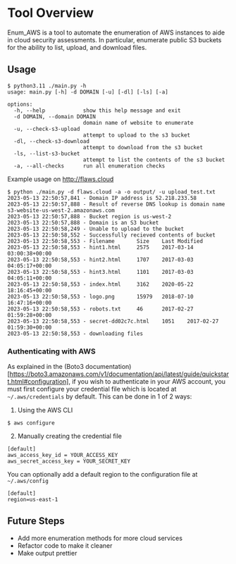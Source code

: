 # Tool Overview
Enum_AWS is a tool to automate the enumeration of AWS instances to aide in cloud security assessments. In particular, enumerate public S3 buckets for the ability to list, upload,
and download files.


## Usage

```
$ python3.11 ./main.py -h
usage: main.py [-h] -d DOMAIN [-u] [-dl] [-ls] [-a]

options:
  -h, --help            show this help message and exit
  -d DOMAIN, --domain DOMAIN
                        domain name of website to enumerate
  -u, --check-s3-upload
                        attempt to upload to the s3 bucket
  -dl, --check-s3-download
                        attempt to download from the s3 bucket
  -ls, --list-s3-bucket
                        attempt to list the contents of the s3 bucket
  -a, --all-checks      run all enumeration checks
```

Example usage on http://flaws.cloud

```
$ python ./main.py -d flaws.cloud -a -o output/ -u upload_test.txt
2023-05-13 22:50:57,841 - Domain IP address is 52.218.233.58
2023-05-13 22:50:57,888 - Result of reverse DNS lookup is domain name s3-website-us-west-2.amazonaws.com
2023-05-13 22:50:57,888 - Bucket region is us-west-2
2023-05-13 22:50:57,888 - Domain is an S3 bucket
2023-05-13 22:50:58,249 - Unable to upload to the bucket
2023-05-13 22:50:58,552 - Successfully recieved contents of bucket
2023-05-13 22:50:58,553 - Filename       Size    Last Modified
2023-05-13 22:50:58,553 - hint1.html     2575    2017-03-14 03:00:38+00:00
2023-05-13 22:50:58,553 - hint2.html     1707    2017-03-03 04:05:17+00:00
2023-05-13 22:50:58,553 - hint3.html     1101    2017-03-03 04:05:11+00:00
2023-05-13 22:50:58,553 - index.html     3162    2020-05-22 18:16:45+00:00
2023-05-13 22:50:58,553 - logo.png       15979   2018-07-10 16:47:16+00:00
2023-05-13 22:50:58,553 - robots.txt     46      2017-02-27 01:59:28+00:00
2023-05-13 22:50:58,553 - secret-dd02c7c.html    1051    2017-02-27 01:59:30+00:00
2023-05-13 22:50:58,553 - downloading files
```

### Authenticating with AWS
As explained in the (Boto3 documentation)[https://boto3.amazonaws.com/v1/documentation/api/latest/guide/quickstart.html#configuration],
if you wish to authenticate in your AWS account, you must first configure your credential file which
is located at `~/.aws/credentials` by default. This can be done in 1 of 2 ways:

1. Using the AWS CLI
```
$ aws configure
```

2. Manually creating the credential file
```
[default]
aws_access_key_id = YOUR_ACCESS_KEY
aws_secret_access_key = YOUR_SECRET_KEY
```

You can optionally add a default region to the configuration file at `~/.aws/config`
```
[default]
region=us-east-1
```

## Future Steps
* Add more enumeration methods for more cloud services
* Refactor code to make it cleaner
* Make output prettier